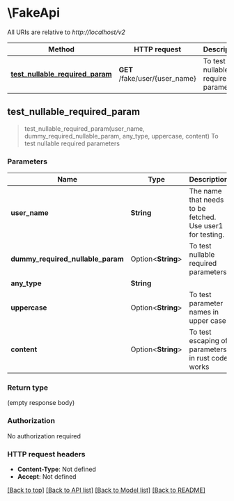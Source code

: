 # \FakeApi

All URIs are relative to *http://localhost/v2*

Method | HTTP request | Description
------------- | ------------- | -------------
[**test_nullable_required_param**](FakeApi.md#test_nullable_required_param) | **GET** /fake/user/{user_name} | To test nullable required parameters



## test_nullable_required_param

> test_nullable_required_param(user_name, dummy_required_nullable_param, any_type, uppercase, content)
To test nullable required parameters



### Parameters


Name | Type | Description  | Required | Notes
------------- | ------------- | ------------- | ------------- | -------------
**user_name** | **String** | The name that needs to be fetched. Use user1 for testing. | [required] |
**dummy_required_nullable_param** | Option<**String**> | To test nullable required parameters | [required] |
**any_type** | **String** |  | [required] |
**uppercase** | Option<**String**> | To test parameter names in upper case |  |
**content** | Option<**String**> | To test escaping of parameters in rust code works |  |

### Return type

 (empty response body)

### Authorization

No authorization required

### HTTP request headers

- **Content-Type**: Not defined
- **Accept**: Not defined

[[Back to top]](#) [[Back to API list]](../README.md#documentation-for-api-endpoints) [[Back to Model list]](../README.md#documentation-for-models) [[Back to README]](../README.md)

